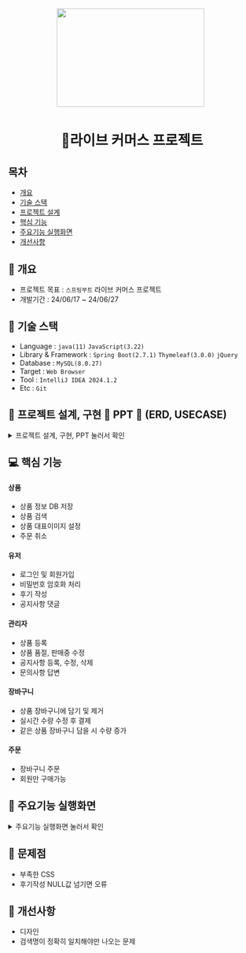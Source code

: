 <h1 align='center'> <img src='https://cdn-icons-png.flaticon.com/512/5208/5208370.png' style='width: 300px; height: 200px;'>&nbsp;</h1>
<h1  align='center'>👕라이브 커머스 프로젝트</h1>



## 목차
- [개요](https://github.com/YoungQWER/LiveCommerce_boot#-개요)
- [기술 스택](https://github.com/YoungQWER/LiveCommerce_boot#-기술-스택)
- [프로젝트 설계](https://github.com/YoungQWER/LiveCommerce_boot#프로젝트-설계)
- [핵심 기능](https://github.com/YoungQWER/LiveCommerce_boot#-핵심-기능)
- [주요기능 실행화면](https://github.com/YoungQWER/LiveCommerce_boot#-주요기능-실행화면)
- [개선사항](https://github.com/YoungQWER/LiveCommerce_boot#-개선사항)
  


## 🚩 개요
- 프로젝트 목표 : `스프링부트` 라이브 커머스 프로젝트
- 개발기간 : 24/06/17 ~ 24/06/27



## 🔧 기술 스택
- Language : `java(11)` `JavaScript(3.22)`
- Library & Framework : `Spring Boot(2.7.1)` `Thymeleaf(3.0.0)` `jQuery`
- Database : `MySQL(8.0.27)`
- Target : `Web Browser`
- Tool : `IntelliJ IDEA 2024.1.2`
- Etc : `Git`

## 👾 프로젝트 설계, 구현 📂 PPT 📂 (ERD, USECASE)

<details><summary>프로젝트 설계, 구현, PPT 눌러서 확인</summary>   
<div align="center">   

![image](https://github.com/YoungQWER/LiveCommerce_boot/assets/157094828/498f7d9a-e7f9-4aa8-bcad-01c60f7c5ea2)
![image](https://github.com/YoungQWER/LiveCommerce_boot/assets/157094828/c182dd0f-4dff-4e6b-9d07-16f4acc1750a)
![image](https://github.com/YoungQWER/LiveCommerce_boot/assets/157094828/36b3468a-fba8-4e8d-aeb1-ea9785cbf9cd)
![image](https://github.com/YoungQWER/LiveCommerce_boot/assets/157094828/4e3dd66e-9f4c-4aea-968d-320fc0cc8487)
![image](https://github.com/YoungQWER/LiveCommerce_boot/assets/157094828/7aeed2cf-f368-4a2d-a054-fa3fe2ddde00)



</div>            
</details>

## 💻 핵심 기능



#### 상품
- 상품 정보 DB 저장
- 상품 검색
- 상품 대표이미지 설정
- 주문 취소

#### 유저
- 로그인 및 회원가입
- 비밀번호 암호화 처리
- 후기 작성
- 공지사항 댓글

#### 관리자
- 상품 등록
- 상품 품절, 판매중 수정
- 공지사항 등록, 수정, 삭제 
- 문의사항 답변

#### 장바구니
- 상품 장바구니에 담기 및 제거
- 실시간 수량 수정 후 결제
- 같은 상품 장바구니 담을 시 수량 증가

#### 주문
- 장바구니 주문
- 회원만 구매가능

## 🎇 주요기능 실행화면

<details>
<summary>주요기능 실행화면 눌러서 확인</summary>


</details>

## 🚩 문제점
- 부족한 CSS
- 후기작성 NULL값 넘기면 오류


## 🌄 개선사항
- 디자인
- 검색명이 정확히 일치해야만 나오는 문제
